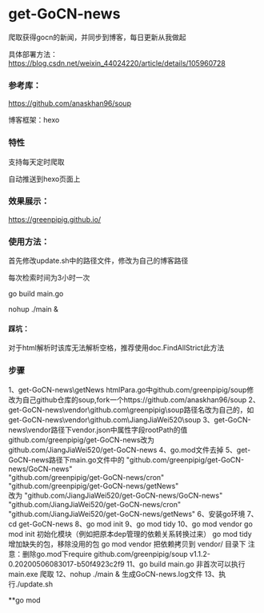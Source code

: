 # get-GoCN-news
爬取获得gocn的新闻，并同步到博客，每日更新从我做起

具体部署方法：https://blog.csdn.net/weixin_44024220/article/details/105960728

### 参考库：

https://github.com/anaskhan96/soup

博客框架：hexo

### 特性

支持每天定时爬取

自动推送到hexo页面上

### 效果展示：

https://greenpipig.github.io/

### 使用方法：

首先修改update.sh中的路径文件，修改为自己的博客路径

每次检索时间为3小时一次

go build main.go

nohup ./main &

#### 踩坑：

对于html解析时该库无法解析空格，推荐使用doc.FindAllStrict此方法

### 步骤
1、get-GoCN-news\getNews
	htmlPara.go中github.com/greenpipig/soup修改为自己github仓库的soup,fork一个https://github.com/anaskhan96/soup
2、get-GoCN-news\vendor\github.com\greenpipig\soup路径名改为自己的，如get-GoCN-news\vendor\github.com\JiangJiaWei520\soup
3、get-GoCN-news\vendor路径下vendor.json中属性字段rootPath的值github.com/greenpipig/get-GoCN-news改为github.com/JiangJiaWei520/get-GoCN-news
4、go.mod文件去掉
5、get-GoCN-news路径下main.go文件中的
	"github.com/greenpipig/get-GoCN-news/GoCN-news"   
	"github.com/greenpipig/get-GoCN-news/cron" 		  
	"github.com/greenpipig/get-GoCN-news/getNews"	  
	改为
		"github.com/JiangJiaWei520/get-GoCN-news/GoCN-news"   
	"github.com/JiangJiaWei520/get-GoCN-news/cron" 		  
	"github.com/JiangJiaWei520/get-GoCN-news/getNews"
6、安装go环境
7、cd get-GoCN-news
8、go mod init
9、go mod tidy
10、go mod vendor
	go mod init 初始化模块（例如把原本dep管理的依赖关系转换过来）
	go mod tidy 增加缺失的包，移除没用的包
	go mod vendor 把依赖拷贝到 vendor/ 目录下
注意：删除go.mod下require github.com/greenpipig/soup v1.1.2-0.20200506083017-b50f4923c2f9
11、go build main.go 非首次可以执行main.exe
	爬取
12、nohup ./main & 
	生成GoCN-news.log文件
13、执行./update.sh

**go mod
